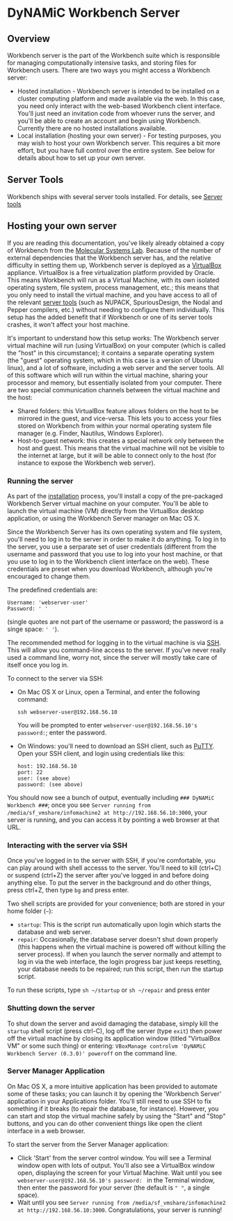 DyNAMiC Workbench Server
========================

Overview
--------

Workbench server is the part of the Workbench suite which is responsible for managing computationally intensive tasks, and storing files for Workbench users. There are two ways you might access a Workbench server:

-	Hosted installation - Workbench server is intended to be installed on a cluster computing platform and made available via the web. In this case, you need only 		interact with the web-based Workbench client interface. You'll just need an invitation code from whoever runs the server, and you'll be able to create an 
	account and begin using Workbench. Currently there are no hosted installations available. 
-	Local installation (hosting your own server) - For testing purposes, you may wish to host your own Workbench server. This requires a bit more effort, but you have 	full control over the entire system. See below for details about how to set up your own server.

Server Tools
------------

Workbench ships with several server tools installed. For details, see [Server tools](server-tools)

Hosting your own server
-----------------------

If you are reading this documentation, you've likely already obtained a copy of Workbench from the [Molecular Systems Lab](http://www.molecular-systems.net). Because of the number of external dependencies that the Workbench server has, and the relative difficulty in setting them up, Workbench server is deployed as a [VirtualBox](http://www.virtualbox.org/) appliance. VirtualBox is a free virtualization platform provided by Oracle. This means Workbench will run as a Virtual Machine, with its own isolated operating system, file system, process management, etc.; this means that you only need to install the virtual machine, and you have access to all of the relevant [server tools](server-tools) (such as NUPACK, SpuriousDesign, the Nodal and Pepper compilers, etc.) without needing to configure them individually. This setup has the added benefit that if Workbench or one of its server tools crashes, it won't affect your host machine. 

It's important to understand how this setup works: The Workbench server virtual machine will run (using VirtualBox) on your computer (which is called the "host" in this circumstance); it contains a separate operating system (the "guest" operating system, which in this case is a version of Ubuntu linux), and a lot of software, including a web server and the server tools. All of this software which will run within the virtual machine, sharing your processor and memory, but essentially isolated from your computer. There are two special communication channels between the virtual machine and the host:

-	Shared folders: this VirtualBox feature allows folders on the host to be mirrored in the guest, and vice-versa. This lets you to access your files stored on
	Workbench from within your normal operating system file manager (e.g. Finder, Nautilus, Windows Explorer). 
-	Host-to-guest network: this creates a special network only between the host and guest. This means that the virtual machine will not be visible to the internet at 	large, but it will be able to connect only to the host (for instance to expose the Workbench web server).

### Running the server

As part of the [installation](install) process, you'll install a copy of the pre-packaged Workbench Server virtual machine on your computer. You'll be able to launch the virtual machine (VM) directly from the VirtualBox desktop application, or using the Workbench Server manager on Mac OS X. 

Since the Workbench Server has its own operating system and file system, you'll need to log in to the server in order to make it do anything. To log in to the server, you use a serparate set of user credentials (different from the username and password that you use to log into your host machine, or that you use to log in to the Workbench client interface on the web). These credentials are preset when you download Workbench, although you're encouraged to change them.

The predefined credentials are:
	
	Username: 'webserver-user'
	Password: ' '

(single quotes are not part of the username or password; the password is a singe space: `' '`). 

The recommended method for logging in to the virtual machine is via [SSH](http://en.wikipedia.org/Secure_Shell). This will allow you command-line access to the server. If you've never really used a command line, worry not, since the server will mostly take care of itself once you log in.

To connect to the server via SSH:

-	On Mac OS X or Linux, open a Terminal, and enter the following command:

		ssh webserver-user@192.168.56.10
		
	You will be prompted to enter `webserver-user@192.168.56.10's password:`; enter the password. 

-	On Windows: you'll need to download an SSH client, such as [PuTTY](http://www.chiark.greenend.org.uk/~sgtatham/putty/download.html). Open your SSH client, and 
	login using credentials like this:
	
		host: 192.168.56.10
		port: 22
		user: (see above)
		password: (see above)

You should now see a bunch of output, eventually including `### DyNAMiC Workbench ###`; once you see `Server running from /media/sf_vmshare/infomachine2 at http://192.168.56.10:3000`, your server is running, and you can access it by pointing a web browser at that URL.

### Interacting with the server via SSH

Once you've logged in to the server with SSH, if you're comfortable, you can play around with shell accesss to the server. You'll need to kill (ctrl+C) or suspend (ctrl+Z) the server after you've logged in and before doing anything else. To put the server in the background and do other things, press ctrl+Z, then type `bg` and press enter.

Two shell scripts are provided for your convenience; both are stored in your home folder (`~`):

-	`startup`: This is the script run automatically upon login which starts the database and web server. 
-	`repair`: Occasionally, the database server doesn't shut down properly (this happens when the virtual machine is powered off without killing the server process).
	If when you launch the server normally and attempt to log in via the web interface, the login progress bar just keeps resetting, your database needs to be 
	repaired; run this script, then run the startup script.

To run these scripts, type `sh ~/startup` or `sh ~/repair` and press enter 

### Shutting down the server

To shut down the server and avoid damaging the database, simply kill the `startup` shell script (press ctrl-C), log off the server (type `exit`) then power off the virtual machine by closing its application window (titled "VirtualBox VM" or some such thing) or entering: `VBoxManage controlvm 'DyNAMiC Workbench Server (0.3.0)' poweroff` on the command line.

### Server Manager Application

On Mac OS X, a more intuitive application has been provided to automate some of these tasks; you can launch it by opening the 'Workbench Server' application in your Applications folder. You'll still need to use SSH to fix something if it breaks (to repair the database, for instance). However, you can start and stop the virtual machine safely by using the "Start" and "Stop" buttons, and you can do other convenient things like open the client interface in a web browser.

To start the server from the Server Manager application:

-	Click 'Start' from the server control window. You will see a Terminal window open with lots of output. You'll also see a VirtualBox window open, displaying the 
	screen for  your Virtual Machine. Wait until you see `webserver-user@192.168.56.10's password: ` in the Terminal window, then enter the password for your server
	(the default is `" "`,  a single space).
-	Wait until you see `Server running from /media/sf_vmshare/infomachine2 at http://192.168.56.10:3000`. Congratulations, your server is running!
